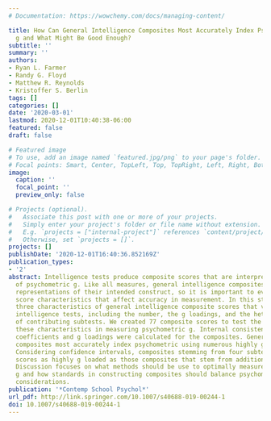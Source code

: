```yaml
---
# Documentation: https://wowchemy.com/docs/managing-content/

title: How Can General Intelligence Composites Most Accurately Index Psychometric
  g and What Might Be Good Enough?
subtitle: ''
summary: ''
authors:
- Ryan L. Farmer
- Randy G. Floyd
- Matthew R. Reynolds
- Kristoffer S. Berlin
tags: []
categories: []
date: '2020-03-01'
lastmod: 2020-12-01T10:40:38-06:00
featured: false
draft: false

# Featured image
# To use, add an image named `featured.jpg/png` to your page's folder.
# Focal points: Smart, Center, TopLeft, Top, TopRight, Left, Right, BottomLeft, Bottom, BottomRight.
image:
  caption: ''
  focal_point: ''
  preview_only: false

# Projects (optional).
#   Associate this post with one or more of your projects.
#   Simply enter your project's folder or file name without extension.
#   E.g. `projects = ["internal-project"]` references `content/project/deep-learning/index.md`.
#   Otherwise, set `projects = []`.
projects: []
publishDate: '2020-12-01T16:40:36.852169Z'
publication_types:
- '2'
abstract: Intelligence tests produce composite scores that are interpreted as indexes
  of psychometric g. Like all measures, general intelligence composites are not pure
  representations of their intended construct, so it is important to evaluate the
  score characteristics that affect accuracy in measurement. In this study, we identified
  three characteristics of general intelligence composite scores that vary across
  intelligence tests, including the number, the g loadings, and the heterogeneity
  of contributing subtests. We created 77 composite scores to test the influence of
  these characteristics in measuring psychometric g. Internal consistency reliability
  coefficients and g loadings were calculated for the composites. General intelligence
  composites most accurately index psychometric using numerous highly g-loaded subtests.
  Considering confidence intervals, composites stemming from four subtests produced
  scores as highly g loaded as those composites that stem from additional subtests.
  Discussion focuses on what methods should be use to optimally measure psychometric
  g and how standards in constructing composites should balance psychometric and practical
  considerations.
publication: '*Contemp School Psychol*'
url_pdf: http://link.springer.com/10.1007/s40688-019-00244-1
doi: 10.1007/s40688-019-00244-1
---
```

